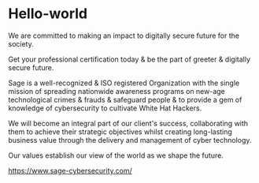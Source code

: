 # Hello-world
We are committed to making an impact to digitally secure future for the society.

Get your professional certification today & be the part of greeter & digitally secure future. 

Sage is a well-recognized & ISO registered Organization with the single mission of spreading nationwide awareness programs on new-age technological crimes & frauds & safeguard people & to provide a gem of knowledge of cybersecurity to cultivate White Hat Hackers.

We will become an integral part of our client's success, collaborating with them to achieve their strategic objectives whilst creating long-lasting business value through the delivery and management of cyber technology.

 
Our values establish our view of the world as we shape the future.

https://www.sage-cybersecurity.com/

